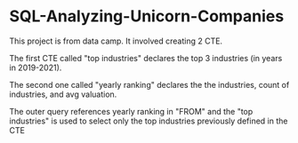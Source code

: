 # SQL-Analyzing-Unicorn-Companies

This project is from data camp. It involved creating 2 CTE. 

The first CTE called "top industries" declares the top 3 industries (in years in 2019-2021).

The second one called "yearly ranking" declares the the industries, count of industries, and avg valuation. 

The outer query references yearly ranking in "FROM" and the "top industries" is used to select only the top industries previously defined in the CTE

